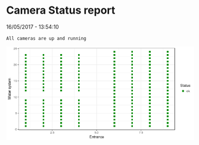 Camera Status report
================
16/05/2017 - 13:54:10

    All cameras are up and running

![](camreport_files/figure-markdown_github/unnamed-chunk-2-1.png)
